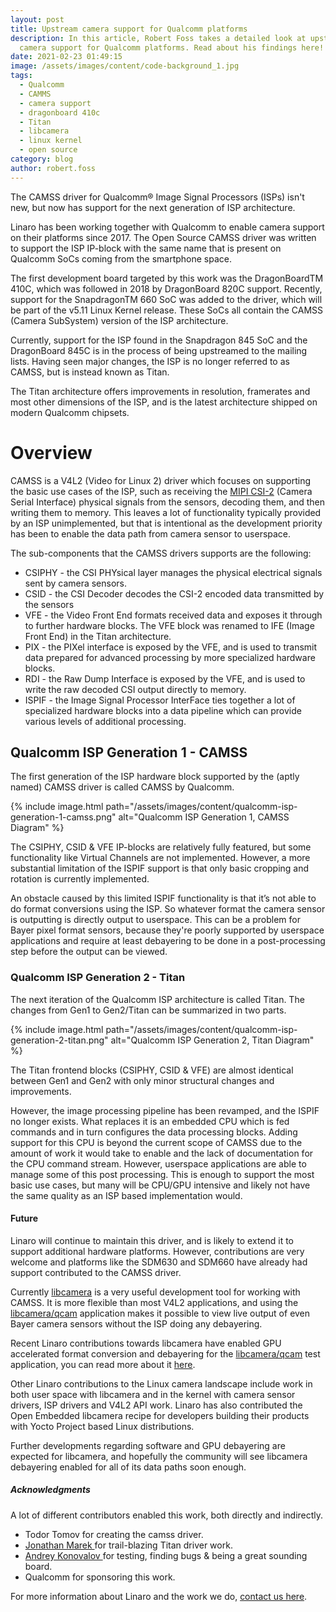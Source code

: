 ```yaml
---
layout: post
title: Upstream camera support for Qualcomm platforms
description: In this article, Robert Foss takes a detailed look at upstream
  camera support for Qualcomm platforms. Read about his findings here!
date: 2021-02-23 01:49:15
image: /assets/images/content/code-background_1.jpg
tags:
  - Qualcomm
  - CAMMS
  - camera support
  - dragonboard 410c
  - Titan
  - libcamera
  - linux kernel
  - open source
category: blog
author: robert.foss
---
```

The CAMSS driver for Qualcomm® Image Signal Processors (ISPs) isn't new, but now has support for the next generation of ISP architecture.

Linaro has been working together with Qualcomm to enable camera support on their platforms since 2017. The Open Source CAMSS driver was written to support the ISP IP-block with the same name that is present on Qualcomm SoCs coming from the smartphone space.

The first development board targeted by this work was the DragonBoardTM 410C, which was followed in 2018 by DragonBoard 820C support. Recently, support for the SnapdragonTM 660 SoC was added to the driver, which will be part of the v5.11 Linux Kernel release. These SoCs all contain the CAMSS (Camera SubSystem) version of the ISP architecture.

Currently, support for the ISP found in the Snapdragon 845 SoC and the DragonBoard 845C is in the process of being upstreamed to the mailing lists. Having seen major changes, the ISP is no longer referred to as CAMSS, but is instead known as Titan.

The Titan architecture offers improvements in resolution, framerates and most other dimensions of the ISP, and is the latest architecture shipped on modern Qualcomm chipsets.

# Overview

CAMSS is a V4L2 (Video for Linux 2) driver which focuses on supporting the basic use cases of the ISP, such as receiving the [MIPI CSI-2](https://www.mipi.org/specifications/csi-2) (Camera Serial Interface) physical signals from the sensors, decoding them, and then writing them to memory. This leaves a lot of functionality typically provided by an ISP unimplemented, but that is intentional as the development priority has been to enable the data path from camera sensor to userspace.

The sub-components that the CAMSS drivers supports are the following:

* CSIPHY - the CSI PHYsical layer manages the physical electrical signals sent by camera sensors.
* CSID - the CSI Decoder decodes the CSI-2 encoded data transmitted by the sensors
* VFE - the Video Front End formats received data and exposes it through to further hardware blocks. The VFE block was renamed to IFE (Image Front End) in the Titan architecture.
* PIX - the PIXel interface is exposed by the VFE, and is used to transmit data prepared for advanced processing by more specialized hardware blocks.
* RDI - the Raw Dump Interface is exposed by the VFE, and is used to write the raw decoded CSI output directly to memory.
* ISPIF - the Image Signal Processor InterFace ties together a lot of specialized hardware blocks into a data pipeline which can provide various levels of additional processing.

## Qualcomm ISP Generation 1 - CAMSS

The first generation of the ISP hardware block supported by the (aptly named) CAMSS driver is called CAMSS by Qualcomm.

{% include image.html path="/assets/images/content/qualcomm-isp-generation-1-camss.png" alt="Qualcomm ISP Generation 1, CAMSS Diagram" %} 

The CSIPHY, CSID & VFE IP-blocks are relatively fully featured, but some functionality like Virtual Channels are not implemented. However, a more substantial limitation of the ISPIF support is that only basic cropping and rotation is currently implemented.

An obstacle caused by this limited ISPIF functionality is that it’s not able to do format conversions using the ISP. So whatever format the camera sensor is outputting is directly output to userspace. This can be a problem for Bayer pixel format sensors, because they're poorly supported by userspace applications and require at least debayering to be done in a post-processing step before the output can be viewed.

### Qualcomm ISP Generation 2 - Titan

The next iteration of the Qualcomm ISP architecture is called Titan. The changes from Gen1 to Gen2/Titan can be summarized in two parts.

{% include image.html path="/assets/images/content/qualcomm-isp-generation-2-titan.png" alt="Qualcomm ISP Generation 2, Titan Diagram" %} 

The Titan frontend blocks (CSIPHY, CSID & VFE) are almost identical between Gen1 and Gen2 with only minor structural changes and improvements.

However, the image processing pipeline has been revamped, and the ISPIF no longer exists. What replaces it is an embedded CPU which is fed commands and in turn configures the data processing blocks. Adding support for this CPU is beyond the current scope of CAMSS due to the amount of work it would take to enable and the lack of documentation for the CPU command stream. However, userspace applications are able to manage some of this post processing. This is enough to support the most basic use cases, but many will be CPU/GPU intensive and likely not have the same quality as an ISP based implementation would.

#### Future

Linaro will continue to maintain this driver, and is likely to extend it to support additional hardware platforms. However, contributions are very welcome and platforms like the SDM630 and SDM660 have already had support contributed to the CAMSS driver.

Currently [libcamera](https://libcamera.org/index.html) is a very useful development tool for working with CAMSS. It is more flexible than most V4L2 applications, and using the [libcamera/qcam](https://libcamera.org/getting-started.html) application makes it possible to view live output of even Bayer camera sensors without the ISP doing any debayering.

Recent Linaro contributions towards libcamera have enabled GPU accelerated format conversion and debayering for the [libcamera/qcam](https://libcamera.org/getting-started.html) test application, you can read more about it [here](https://www.linaro.org/blog/accelerating-libcamera-qcam-format-conversion-using-opengl-shaders/).

Other Linaro contributions to the Linux camera landscape include work in both user space with libcamera and in the kernel with camera sensor drivers, ISP drivers and V4L2 API work. Linaro has also contributed the Open Embedded libcamera recipe for developers building their products with Yocto Project based Linux distributions. 

Further developments regarding software and GPU debayering are expected for libcamera, and hopefully the community will see libcamera debayering enabled for all of its data paths soon enough.

##### Acknowledgments

A lot of different contributors enabled this work, both directly and indirectly.

* Todor Tomov for creating the camss driver.
* [Jonathan Marek ](https://gitlab.freedesktop.org/flto)for trail-blazing Titan driver work.
* [Andrey Konovalov ](https://github.com/andrey-konovalov)for testing, finding bugs & being a great sounding board.
* Qualcomm for sponsoring this work.

For more information about Linaro and the work we do, [contact us here](https://www.linaro.org/contact/).